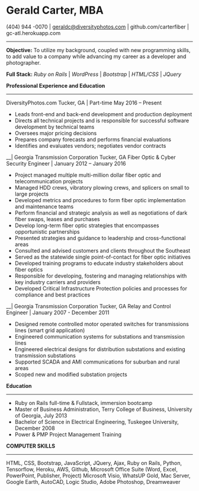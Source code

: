 # Gerald Carter, MBA
(404) 944 -0070 | geraldc@diversityphotos.com | github.com/carterfiber | gc-atl.herokuapp.com
_________________________________________
**Objective:** To utilize my background, coupled with new programming skills, to add value to a company while advancing my career as a developer and photographer.

**Full Stack:** *Ruby on Rails* | *WordPress* | *Bootstrap* | *HTML/CSS* | *JQuery*

**Professional Experience and Education**
_________________________________________
DiversityPhotos.com Tucker, GA | Part-time May 2016 – Present

- Leads front-end and back-end development and production deployment
- Directs all technical projects and is responsible for successful software development by technical teams
- Oversees major pricing decisions
- Prepares company forecasts and performs financial evaluations
- Identifies and evaluates vendors; negotiates vendor contracts

__|
Georgia Transmission Corporation Tucker, GA
Fiber Optic & Cyber Security Engineer | January 2012 – January 2016

- Project managed multiple multi-million dollar fiber optic and telecommunication projects
- Managed HDD crews, vibratory plowing crews, and splicers on small to large projects
- Developed metrics and procedures to form fiber optic implementation and maintenance teams
- Perform financial and strategic analysis as well as negotiations of dark fiber swaps, leases and purchases
- Develop long-term fiber optic strategies that encompasses opportunistic partnerships
- Presented strategies and guidance to leadership and cross-functional areas
- Consulted and advised customers and clients throughout the Southeast
- Served as the statewide single point-of-contact for fiber optic initiatives
- Developed training programs to educate industry stakeholders about fiber optics
- Responsible for developing, fostering and managing relationships with key industry carriers and providers
- Developed Critical Infrastructure Protection policies and processes for compliance and best practices

__|
Georgia Transmission Corporation Tucker, GA
Relay and Control Engineer | January 2007 - December 2011

- Designed remote controlled motor operated switches for transmissions lines (smart grid application)
- Engineered communication systems for substations and transmission lines
- Engineered electrical designs for distribution substations and existing transmission substations
- Supported SCADA and AMI communications for suburban and rural areas
- Scoped new and modified substation projects


**Education**
_________________________________________

- Ruby on Rails full-time & Fullstack, immersion bootcamp
- Master of Business Administration, Terry College of Business, University of Georgia, July 2013
- Bachelor of Science in Electrical Engineering, Tuskegee University, December 2008
- Power & PMP Project Management Training


**COMPUTER SKILLS**
_________________________________________

HTML, CSS, Bootstrap, JavaScript, JQuery, Ajax, Ruby on Rails, Python, Tensorflow, Heroku, AWS, Github, Microsoft Office Suite (Word, Excel, PowerPoint, Publisher, Project) Microsoft Visio, WhatsUP Gold, Mac Server, Google Earth, AutoCAD, Logic Studio, Adobe Photoshop, Dreamweaver